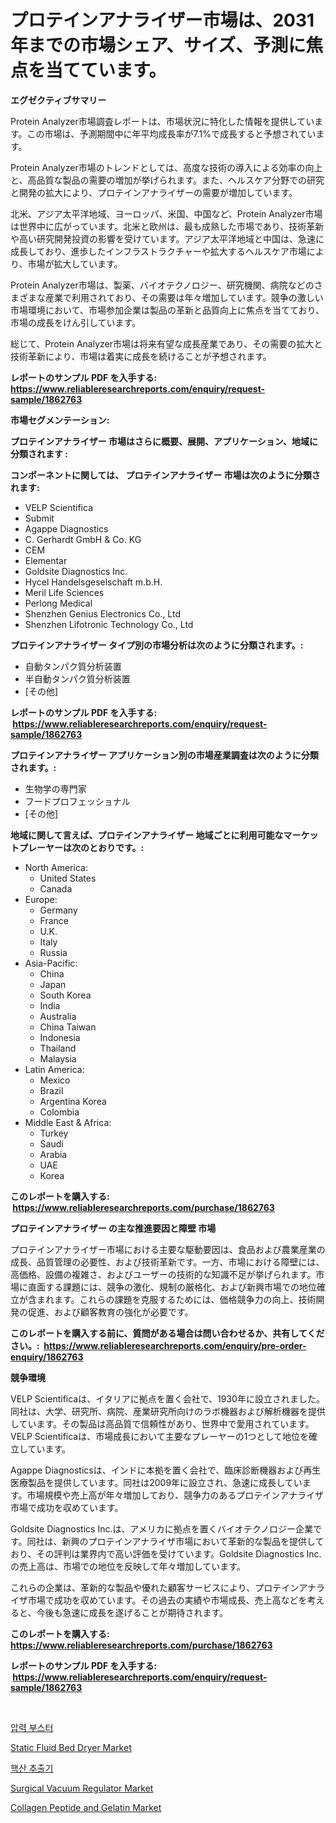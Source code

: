 <p><h1>プロテインアナライザー市場は、2031年までの市場シェア、サイズ、予測に焦点を当てています。</h1></p><p><strong>エグゼクティブサマリー</strong></p>
<p><p>Protein Analyzer市場調査レポートは、市場状況に特化した情報を提供しています。この市場は、予測期間中に年平均成長率が7.1%で成長すると予想されています。 </p><p>Protein Analyzer市場のトレンドとしては、高度な技術の導入による効率の向上と、高品質な製品の需要の増加が挙げられます。また、ヘルスケア分野での研究と開発の拡大により、プロテインアナライザーの需要が増加しています。</p><p>北米、アジア太平洋地域、ヨーロッパ、米国、中国など、Protein Analyzer市場は世界中に広がっています。北米と欧州は、最も成熟した市場であり、技術革新や高い研究開発投資の影響を受けています。アジア太平洋地域と中国は、急速に成長しており、進歩したインフラストラクチャーや拡大するヘルスケア市場により、市場が拡大しています。</p><p>Protein Analyzer市場は、製薬、バイオテクノロジー、研究機関、病院などのさまざまな産業で利用されており、その需要は年々増加しています。競争の激しい市場環境において、市場参加企業は製品の革新と品質向上に焦点を当てており、市場の成長をけん引しています。</p><p>総じて、Protein Analyzer市場は将来有望な成長産業であり、その需要の拡大と技術革新により、市場は着実に成長を続けることが予想されます。</p></p>
<p><strong>レポートのサンプル PDF を入手する: <a href="https://www.reliableresearchreports.com/enquiry/request-sample/1862763">https://www.reliableresearchreports.com/enquiry/request-sample/1862763</a></strong></p>
<p><strong>市場セグメンテーション:</strong></p>
<p><strong> プロテインアナライザー 市場はさらに概要、展開、アプリケーション、地域に分類されます :</strong></p>
<p><strong>コンポーネントに関しては、 プロテインアナライザー 市場は次のように分類されます: &nbsp;</strong></p>
<p><ul><li>VELP Scientifica</li><li>Submit</li><li>Agappe Diagnostics</li><li>C. Gerhardt GmbH & Co. KG</li><li>CEM</li><li>Elementar</li><li>Goldsite Diagnostics Inc.</li><li>Hycel Handelsgeselschaft m.b.H.</li><li>Meril Life Sciences</li><li>Perlong Medical</li><li>Shenzhen Genius Electronics Co., Ltd</li><li>Shenzhen Lifotronic Technology Co., Ltd</li></ul></p>
<p><strong> プロテインアナライザー タイプ別の市場分析は次のように分類されます。:</strong></p>
<p><ul><li>自動タンパク質分析装置</li><li>半自動タンパク質分析装置</li><li>[その他]</li></ul></p>
<p><strong>レポートのサンプル PDF を入手する: &nbsp;<a href="https://www.reliableresearchreports.com/enquiry/request-sample/1862763">https://www.reliableresearchreports.com/enquiry/request-sample/1862763</a></strong></p>
<p><strong> プロテインアナライザー アプリケーション別の市場産業調査は次のように分類されます。:</strong></p>
<p><ul><li>生物学の専門家</li><li>フードプロフェッショナル</li><li>[その他]</li></ul></p>
<p><strong>地域に関して言えば、プロテインアナライザー 地域ごとに利用可能なマーケットプレーヤーは次のとおりです。:</strong></p>
<p><ul>
    <li>
        North America:
        <ul>
            <li>United States</li>
            <li>Canada</li>
        </ul>
    </li>
    <li>
        Europe:
        <ul>
            <li>Germany</li>
            <li>France</li>
            <li>U.K.</li>
            <li>Italy</li>
            <li>Russia</li>
        </ul>
    </li>
    <li>
        Asia-Pacific:
        <ul>
            <li>China</li>
            <li>Japan</li>
            <li>South Korea</li>
            <li>India</li>
            <li>Australia</li>
            <li>China Taiwan</li>
            <li>Indonesia</li>
            <li>Thailand</li>
            <li>Malaysia</li>
        </ul>
    </li>
    <li>
        Latin America:
        <ul>
            <li>Mexico</li>
            <li>Brazil</li>
            <li>Argentina Korea</li>
            <li>Colombia</li>
        </ul>
    </li>
    <li>
        Middle East & Africa:
        <ul>
            <li>Turkey</li>
            <li>Saudi</li>
            <li>Arabia</li>
            <li>UAE</li>
            <li>Korea</li>
        </ul>
    </li>
    </ul></p>
<p><strong>このレポートを購入する: &nbsp;<a href="https://www.reliableresearchreports.com/purchase/1862763">https://www.reliableresearchreports.com/purchase/1862763</a></strong></p>
<p><strong>プロテインアナライザー の主な推進要因と障壁 市場</strong></p>
<p><p>プロテインアナライザー市場における主要な駆動要因は、食品および農業産業の成長、品質管理の必要性、および技術革新です。一方、市場における障壁には、高価格、設備の複雑さ、およびユーザーの技術的な知識不足が挙げられます。市場に直面する課題には、競争の激化、規制の厳格化、および新興市場での地位確立が含まれます。これらの課題を克服するためには、価格競争力の向上、技術開発の促進、および顧客教育の強化が必要です。</p></p>
<p><strong>このレポートを購入する前に、質問がある場合は問い合わせるか、共有してください。:&nbsp; <a href="https://www.reliableresearchreports.com/enquiry/pre-order-enquiry/1862763">https://www.reliableresearchreports.com/enquiry/pre-order-enquiry/1862763</a></strong></p>
<p><strong>競争環境</strong></p>
<p><p>VELP Scientificaは、イタリアに拠点を置く会社で、1930年に設立されました。同社は、大学、研究所、病院、産業研究所向けのラボ機器および解析機器を提供しています。その製品は高品質で信頼性があり、世界中で愛用されています。VELP Scientificaは、市場成長において主要なプレーヤーの1つとして地位を確立しています。</p><p>Agappe Diagnosticsは、インドに本拠を置く会社で、臨床診断機器および再生医療製品を提供しています。同社は2009年に設立され、急速に成長しています。市場規模や売上高が年々増加しており、競争力のあるプロテインアナライザ市場で成功を収めています。</p><p>Goldsite Diagnostics Inc.は、アメリカに拠点を置くバイオテクノロジー企業です。同社は、新興のプロテインアナライザ市場において革新的な製品を提供しており、その評判は業界内で高い評価を受けています。Goldsite Diagnostics Inc.の売上高は、市場での地位を反映して年々増加しています。</p><p>これらの企業は、革新的な製品や優れた顧客サービスにより、プロテインアナライザ市場で成功を収めています。その過去の実績や市場成長、売上高などを考えると、今後も急速に成長を遂げることが期待されます。</p></p>
<p><strong>このレポートを購入する: &nbsp; <a href="https://www.reliableresearchreports.com/purchase/1862763">https://www.reliableresearchreports.com/purchase/1862763</a></strong></p>
<p><strong>レポートのサンプル PDF を入手する: &nbsp;<a href="https://www.reliableresearchreports.com/enquiry/request-sample/1862763">https://www.reliableresearchreports.com/enquiry/request-sample/1862763</a></strong><strong></strong></p>
<p>&nbsp;</p>
<p><p><a href="https://github.com/idcefvhkdut6/Market-Research-Report-List-1/blob/main/2071948191876.md">압력 부스터</a></p><p><a href="https://issuu.com/reportprime-2/docs/static-fluid-bed-dryer-market-size-2030.pptx">Static Fluid Bed Dryer Market</a></p><p><a href="https://github.com/vsap75a286l/Market-Research-Report-List-1/blob/main/3496768191877.md">핵산 추출기</a></p><p><a href="https://issuu.com/reportprime-2/docs/surgical-vacuum-regulator-market-size-2030.pptx">Surgical Vacuum Regulator Market</a></p><p><a href="https://view.publitas.com/reportprime-1/collagen-peptide-and-gelatin-market-size-growth-and-forecast-from-2024-2031/">Collagen Peptide and Gelatin Market</a></p></p>